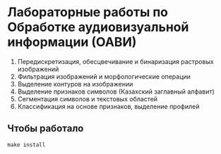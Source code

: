 # Лабораторные работы по Обработке аудиовизуальной информации (ОАВИ)

1. Передискретизация, обесцвечивание и бинаризация растровых изображений
2. Фильтрация изображений и морфологические операции
3. Выделение контуров на изображении
4. Выделение признаков символов (Казахский заглавный алфавит)
5. Сегментация символов и текстовых областей
6. Классификация на основе признаков, выделение профилей

## Чтобы работало

```shell
make install
```
